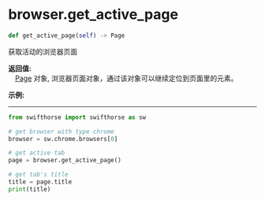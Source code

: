 
# browser.get_active_page

```python
def get_active_page(self) -> Page
```  

获取活动的浏览器页面

**返回值:**  
    &emsp;[Page](./page/page.md) 对象, 浏览器页面对象，通过该对象可以继续定位到页面里的元素。

**示例:**
***
```python
from swifthorse import swifthorse as sw

# get browser with type chrome
browser = sw.chrome.browsers[0]

# get active tab
page = browser.get_active_page()

# get tab's title
title = page.title
print(title)
```